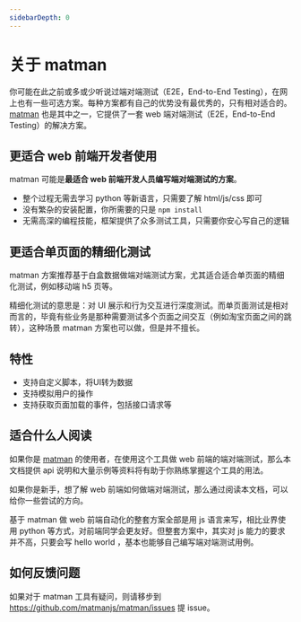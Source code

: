 ```yaml
---
sidebarDepth: 0
---
```


# 关于 matman

你可能在此之前或多或少听说过端对端测试（E2E，End-to-End Testing），在网上也有一些可选方案。每种方案都有自己的优势没有最优秀的，只有相对适合的。 [matman](https://github.com/matmanjs/matman) 也是其中之一，它提供了一套 web 端对端测试（E2E，End-to-End Testing）的解决方案。

## 更适合 web 前端开发者使用

matman 可能是**最适合 web 前端开发人员编写端对端测试的方案**。

- 整个过程无需去学习 python 等新语言，只需要了解 html/js/css 即可
- 没有繁杂的安装配置，你所需要的只是 `npm install`
- 无需高深的编程技能，框架提供了众多测试工具，只需要你安心写自己的逻辑

## 更适合单页面的精细化测试

matman 方案推荐基于白盒数据做端对端测试方案，尤其适合适合单页面的精细化测试，例如移动端 h5 页等。

精细化测试的意思是：对 UI 展示和行为交互进行深度测试。而单页面测试是相对而言的，毕竟有些业务是那种需要测试多个页面之间交互（例如淘宝页面之间的跳转），这种场景 matman 方案也可以做，但是并不擅长。


## 特性

- 支持自定义脚本，将UI转为数据
- 支持模拟用户的操作
- 支持获取页面加载的事件，包括接口请求等

## 适合什么人阅读

如果你是 [matman](https://github.com/matmanjs/matman) 的使用者，在使用这个工具做 web 前端的端对端测试，那么本文档提供 api 说明和大量示例等资料将有助于你熟练掌握这个工具的用法。

如果你是新手，想了解 web 前端如何做端对端测试，那么通过阅读本文档，可以给你一些尝试的方向。

基于 matman 做 web 前端自动化的整套方案全部是用 js 语言来写，相比业界使用 python 等方式，对前端同学会更友好。但整套方案中，其实对 js 能力的要求并不高，只要会写 hello world ，基本也能够自己编写端对端测试用例。

## 如何反馈问题

如果对于 matman 工具有疑问，则请移步到 https://github.com/matmanjs/matman/issues 提 issue。
